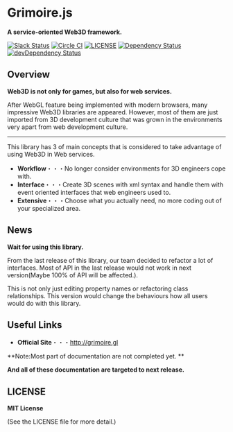 # Grimoire.js
**A service-oriented Web3D framework.**

[![Slack Status](https://jthree-slackin.herokuapp.com/badge.svg)](https://jthree-slackin.herokuapp.com/)
[![Circle CI](https://circleci.com/gh/GrimoireGL/GrimoireJS.svg?style=svg)](https://circleci.com/gh/GrimoireGL/GrimoireJS)
[![LICENSE](https://img.shields.io/badge/license-MIT-blue.svg)](https://github.com/jThreeJS/jThree/blob/develop/LICENSE)
[![Dependency Status](https://david-dm.org/GrimoireGL/GrimoireJS.svg)](https://david-dm.org/GrimoireGL/GrimoireJS)
[![devDependency Status](https://david-dm.org/GrimoireGL/GrimoireJS/dev-status.svg)](https://david-dm.org/GrimoireGL/GrimoireJS#info=devDependencies)

## Overview

**Web3D is not only for games, but also for web services.**

After WebGL feature being implemented with modern browsers, many impressive Web3D libraries are appeared. However, most of them are just imported from 3D development culture that was grown in the environments very apart from web development culture.

---

This library has 3 of main concepts that is considered to take advantage of using Web3D in Web services.

* **Workflow**・・・No longer consider environments for 3D engineers cope with.
* **Interface**・・・Create 3D scenes with xml syntax and handle them with event oriented interfaces that web engineers used to.
* **Extensive**・・・Choose what you actually need, no more coding out of your specialized area.

## News

**Wait for using this library.**

From the last release of this library, our team decided to refactor a lot of interfaces. Most of API in the last release would not work in next version(Maybe 100% of API will be affected.).

This is not only just editing property names or refactoring class relationships. This version would change the behaviours how all users would do with this library.

## Useful Links

* **Official Site**・・・http://grimoire.gl

**Note:Most part of documentation are not completed yet. **

**And all of these documentation are targeted to next release.**

## LICENSE

**MIT License**

(See the LICENSE file for more detail.)
